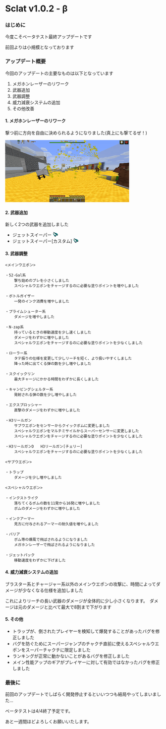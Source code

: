 # Sclat v1.0.2 - β


### はじめに
今度こそベータテスト最終アップデートです

前回よりは小規模となっております


### アップデート概要
今回のアップデートの主要なものは以下となっています

1. メガホンレーザーのリワーク
2. 武器追加
3. 武器調整
4. 威力減衰システムの追加
5. その他改善

#### **1. メガホンレーザーのリワーク**
撃つ前に方向を自由に決められるようになりました(真上にも撃てるぜ！)

![](mega.gif)


#### **2. 武器追加**
新しく2つの武器を追加しました
* ジェットスイーパー ![](jet.png)
* ジェットスイーパー[カスタム] ![](jetk.png)


#### **3. 武器調整**

```text
<メインウエポン>

・52-Gal系
    撃ち始めのブレを小さくしました
    スペシャルウエポンをチャージするのに必要な塗りポイントを増やしました

・ボトルガイザー
    一発のインク消費を増やしました

・プライムシューター系
    ダメージを増やしました

・N-zap系
    持っているときの移動速度を少し速くしました
    ダメージをわずかに増やしました
    スペシャルウエポンをチャージするのに必要な塗りポイントを少なくしました

・ローラー系
    タテ振りの仕様を変更して少しリーチを短く、より扱いやすくしました
    降った時に出てくる弾の数を少し増やしました

・スクイックリン
    最大チャージにかかる時間をわずかに長くしました

・キャンピングシェルター系
    発射される弾の数を少し増やしました

・エクスプロッシャー
    直撃のダメージをわずかに増やしました

・H3リールガン
    サブウエポンをセンサーからクイックボムに変更しました
    スペシャルウエポンをマルチミサイルからスーパーセンサーに変更しました
    スペシャルウエポンをチャージするのに必要な塗りポイントを少なくしました

・H3リールガンD   H3リールガン[チェリー]
    スペシャルウエポンをチャージするのに必要な塗りポイントを少なくしました

<サブウエポン>

・トラップ
    ダメージを少し増やしました

<スペシャルウエポン>

・インクストライク
    落ちてくるボムの数を11発から16発に増やしました
    ボムのダメージをわずかに増やしました

・インクアーマー
    見方に付与されるアーマーの耐久値を増やしました

・バリア
    ボム等の爆風で飛ばされるようになりました
    メガホンレーザーで飛ばされるようになりました

・ジェットパック
    移動速度をわずかに下げました
```

#### **4. 威力減衰システムの追加**
ブラスター系とチャージャー系以外のメインウエポンの攻撃に、時間によってダメージが少なくなる仕様を追加しました

これによりリーチの長い武器のダメージが全体的に少し小さくなります。　ダメージは元のダメージと比べて最大で8割まで下がります


#### **5. その他**
* トラップが、倒されたプレイヤーを検知して爆発することがあったバグを修正しました
* バグを防ぐためにスーパージャンプのチャクチ直前に使えるスペシャルウエポンをスーパーチャクチに限定しました
* ランキングが正常に動かないことがあるバグを修正しました
* メイン性能アップのギアがプレイヤーに対して有効ではなかったバグを修正しました


### 最後に
前回のアップデートでしばらく開発停止するといいつつも結局やってしまいました...

ベータテストは4/4終了予定です。

あと一週間ほどよろしくお願いいたします。